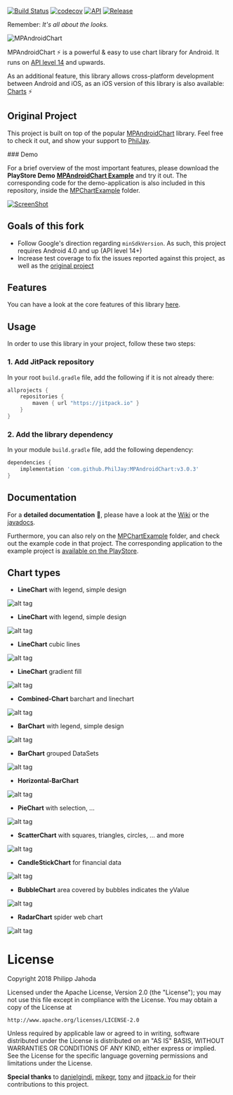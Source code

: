 [![Build Status](https://travis-ci.org/MGaetan89/MPAndroidChart.svg?branch=master)](https://travis-ci.org/MGaetan89/MPAndroidChart)
[![codecov](https://codecov.io/gh/MGaetan89/MPAndroidChart/branch/master/graph/badge.svg)](https://codecov.io/gh/MGaetan89/MPAndroidChart)
[![API](https://img.shields.io/badge/API-14%2B-brightgreen.svg?style=flat)](https://android-arsenal.com/api?level=14)
[![Release](https://img.shields.io/github/release/PhilJay/MPAndroidChart.svg?style=flat)](https://jitpack.io/#PhilJay/MPAndroidChart)

Remember: *It's all about the looks.*

![MPAndroidChart](https://raw.github.com/PhilJay/MPChart/master/design/feature_graphic.png)

MPAndroidChart :zap: is a powerful & easy to use chart library for Android. It runs on [API level 14](http://developer.android.com/guide/topics/manifest/uses-sdk-element.html#ApiLevels) and upwards.

As an additional feature, this library allows cross-platform development between Android and iOS, as an iOS version of this library is also available: [Charts](https://github.com/danielgindi/Charts) :zap:

## Original Project

This project is built on top of the popular [MPAndroidChart](https://github.com/PhilJay/MPAndroidChart) library. Feel free to check it out, and show your support to [PhilJay](https://github.com/PhilJay).

### Demo

For a brief overview of the most important features, please download the **PlayStore Demo** [**MPAndroidChart Example**](https://play.google.com/store/apps/details?id=com.xxmassdeveloper.mpchartexample) and try it out. The corresponding code for the demo-application is also included in this repository, inside the [MPChartExample](https://github.com/MGaetan89/MPAndroidChart/tree/master/MPChartExample) folder.

[![ScreenShot](https://github.com/MGaetan89/MPAndroidChart/blob/master/design/video_thumbnail.png)](https://www.youtube.com/watch?v=ufaK_Hd6BpI)

## Goals of this fork

- Follow Google's direction regarding `minSdkVersion`. As such, this project requires Android 4.0 and up (API level 14+)
- Increase test coverage to fix the issues reported against this project, as well as the [original project](https://github.com/PhilJay/MPAndroidChart)

## Features

You can have a look at the core features of this library [here](https://github.com/PhilJay/MPAndroidChart/wiki/Core-Features).

## Usage

In order to use this library in your project, follow these two steps:

### 1. Add JitPack repository

In your root `build.gradle` file, add the following if it is not already there:

```gradle
allprojects {
	repositories {
		maven { url "https://jitpack.io" }
	}
}
```

### 2. Add the library dependency

In your module `build.gradle` file, add the following dependency:

```gradle
dependencies {
	implementation 'com.github.PhilJay:MPAndroidChart:v3.0.3'
}
```

## Documentation

For a **detailed documentation** :notebook_with_decorative_cover:, please have a look at the [Wiki](https://github.com/PhilJay/MPAndroidChart/wiki) or the [javadocs](https://jitpack.io/com/github/PhilJay/MPAndroidChart/v3.0.3/javadoc/).

Furthermore, you can also rely on the [MPChartExample](https://github.com/MGaetan89/MPAndroidChart/tree/master/MPChartExample) folder, and check out the example code in that project. The corresponding application to the example project is [available on the PlayStore](https://play.google.com/store/apps/details?id=com.xxmassdeveloper.mpchartexample).

## Chart types

 - **LineChart** with legend, simple design

![alt tag](https://raw.github.com/PhilJay/MPChart/master/screenshots/simpledesign_linechart4.png)

 - **LineChart** with legend, simple design

![alt tag](https://raw.github.com/PhilJay/MPChart/master/screenshots/simpledesign_linechart3.png)

 - **LineChart** cubic lines

![alt tag](https://raw.github.com/PhilJay/MPChart/master/screenshots/cubiclinechart.png)

 - **LineChart** gradient fill

![alt tag](https://raw.github.com/PhilJay/MPAndroidChart/master/screenshots/line_chart_gradient.png)

 - **Combined-Chart** barchart and linechart

![alt tag](https://raw.github.com/PhilJay/MPChart/master/screenshots/combined_chart.png)

 - **BarChart** with legend, simple design

![alt tag](https://raw.github.com/PhilJay/MPChart/master/screenshots/simpledesign_barchart3.png)

 - **BarChart** grouped DataSets

![alt tag](https://raw.github.com/PhilJay/MPChart/master/screenshots/groupedbarchart.png)

 - **Horizontal-BarChart**

![alt tag](https://raw.github.com/PhilJay/MPChart/master/screenshots/horizontal_barchart.png)

 - **PieChart** with selection, ...

![alt tag](https://raw.github.com/PhilJay/MPAndroidChart/master/screenshots/simpledesign_piechart1.png)

 - **ScatterChart** with squares, triangles, circles, ... and more

![alt tag](https://raw.github.com/PhilJay/MPAndroidChart/master/screenshots/scatterchart.png)

 - **CandleStickChart** for financial data

![alt tag](https://raw.github.com/PhilJay/MPAndroidChart/master/screenshots/candlestickchart.png)

 - **BubbleChart** area covered by bubbles indicates the yValue

![alt tag](https://raw.github.com/PhilJay/MPAndroidChart/master/screenshots/bubblechart.png)

 - **RadarChart** spider web chart

![alt tag](https://raw.github.com/PhilJay/MPAndroidChart/master/screenshots/radarchart.png)

License
=======
Copyright 2018 Philipp Jahoda

Licensed under the Apache License, Version 2.0 (the "License");
you may not use this file except in compliance with the License.
You may obtain a copy of the License at

    http://www.apache.org/licenses/LICENSE-2.0

Unless required by applicable law or agreed to in writing, software
distributed under the License is distributed on an "AS IS" BASIS,
WITHOUT WARRANTIES OR CONDITIONS OF ANY KIND, either express or implied.
See the License for the specific language governing permissions and
limitations under the License.

**Special thanks** to [danielgindi](https://github.com/danielgindi), [mikegr](https://github.com/mikegr), [tony](https://github.com/tonypatino-monoclesociety) and [jitpack.io](https://github.com/jitpack-io) for their contributions to this project.

